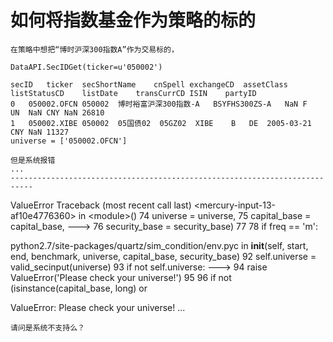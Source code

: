 # 如何将指数基金作为策略的标的

	在策略中想把“博时沪深300指数A”作为交易标的，

	DataAPI.SecIDGet(ticker=u'050002')

	secID	ticker	secShortName	cnSpell	exchangeCD	assetClass	listStatusCD	listDate	transCurrCD	ISIN	partyID
	0	050002.OFCN	050002	博时裕富沪深300指数-A	BSYFHS300ZS-A	NaN	F	UN	NaN	CNY	NaN	26810
	1	050002.XIBE	050002	05国债02	05GZ02	XIBE	B	DE	2005-03-21	CNY	NaN	11327
	universe = ['050002.OFCN']
    
    但是系统报错
    ...
    ---------------------------------------------------------------------------
ValueError                                Traceback (most recent call last)
&lt;mercury-input-13-af10e4776360&gt; in &lt;module&gt;()
     74                                                                universe = universe,
     75                                                                capital_base = capital_base,
---&gt; 76                                                                security_base = security_base)
     77 
     78     if freq == 'm':

python2.7/site-packages/quartz/sim_condition/env.pyc in __init__(self, start, end, benchmark, universe, capital_base, security_base)
     92             self.universe = valid_secinput(universe)
     93             if not self.universe:
---&gt; 94                 raise ValueError('Please check your universe!')
     95 
     96         if not (isinstance(capital_base, long) or

ValueError: Please check your universe!
    ...

	请问是系统不支持么？